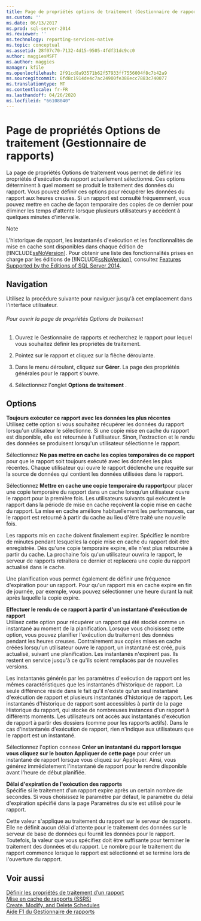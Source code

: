```yaml
---
title: Page de propriétés options de traitement (Gestionnaire de rapports) | Microsoft Docs
ms.custom: ''
ms.date: 06/13/2017
ms.prod: sql-server-2014
ms.reviewer: ''
ms.technology: reporting-services-native
ms.topic: conceptual
ms.assetid: 28f07c70-7132-4d15-9505-4fdf31dc9cc0
author: maggiesMSFT
ms.author: maggies
manager: kfile
ms.openlocfilehash: 2f91cd8a93571b62f57933ff7556004f8c7b42a9
ms.sourcegitcommit: 6fd8c1914de4c7ac24900fe388ecc7883c740077
ms.translationtype: MT
ms.contentlocale: fr-FR
ms.lasthandoff: 04/26/2020
ms.locfileid: "66108040"
---
```

# <a name="processing-options-properties-page-report-manager"></a>Page de propriétés Options de traitement (Gestionnaire de rapports)
  La page de propriétés Options de traitement vous permet de définir les propriétés d'exécution du rapport actuellement sélectionné. Ces options déterminent à quel moment se produit le traitement des données du rapport. Vous pouvez définir ces options pour récupérer les données du rapport aux heures creuses. Si un rapport est consulté fréquemment, vous pouvez mettre en cache de façon temporaire des copies de ce dernier pour éliminer les temps d'attente lorsque plusieurs utilisateurs y accèdent à quelques minutes d'intervalle.  
  
> [!NOTE]  
>  L'historique de rapport, les instantanés d'exécution et les fonctionnalités de mise en cache sont disponibles dans chaque édition de [!INCLUDE[ssNoVersion](../includes/ssnoversion-md.md)]. Pour obtenir une liste des fonctionnalités prises en charge par les éditions de [!INCLUDE[ssNoVersion](../includes/ssnoversion-md.md)], consultez [Features Supported by the Editions of SQL Server 2014](../../2014/getting-started/features-supported-by-the-editions-of-sql-server-2014.md).  
  
## <a name="navigation"></a>Navigation  
 Utilisez la procédure suivante pour naviguer jusqu'à cet emplacement dans l'interface utilisateur.  
  
###### <a name="to-open-the-processing-options-properties-page"></a>Pour ouvrir la page de propriétés Options de traitement  
  
1.  Ouvrez le Gestionnaire de rapports et recherchez le rapport pour lequel vous souhaitez définir les propriétés de traitement.  
  
2.  Pointez sur le rapport et cliquez sur la flèche déroulante.  
  
3.  Dans le menu déroulant, cliquez sur **Gérer**. La page des propriétés générales pour le rapport s'ouvre.  
  
4.  Sélectionnez l'onglet **Options de traitement** .  
  
## <a name="options"></a>Options  
 **Toujours exécuter ce rapport avec les données les plus récentes**  
 Utilisez cette option si vous souhaitez récupérer les données du rapport lorsqu'un utilisateur le sélectionne. Si une copie mise en cache du rapport est disponible, elle est retournée à l'utilisateur. Sinon, l'extraction et le rendu des données se produisent lorsqu'un utilisateur sélectionne le rapport.  
  
 Sélectionnez **Ne pas mettre en cache les copies temporaires de ce rapport** pour que le rapport soit toujours exécuté avec les données les plus récentes. Chaque utilisateur qui ouvre le rapport déclenche une requête sur la source de données qui contient les données utilisées dans le rapport.  
  
 Sélectionnez **Mettre en cache une copie temporaire du rapport**pour placer une copie temporaire du rapport dans un cache lorsqu’un utilisateur ouvre le rapport pour la première fois. Les utilisateurs suivants qui exécutent le rapport dans la période de mise en cache reçoivent la copie mise en cache du rapport. La mise en cache améliore habituellement les performances, car le rapport est retourné à partir du cache au lieu d'être traité une nouvelle fois.  
  
 Les rapports mis en cache doivent finalement expirer. Spécifiez le nombre de minutes pendant lesquelles la copie mise en cache du rapport doit être enregistrée. Dès qu'une copie temporaire expire, elle n'est plus retournée à partir du cache. La prochaine fois qu'un utilisateur ouvrira le rapport, le serveur de rapports retraitera ce dernier et replacera une copie du rapport actualisé dans le cache.  
  
 Une planification vous permet également de définir une fréquence d'expiration pour un rapport. Pour qu'un rapport mis en cache expire en fin de journée, par exemple, vous pouvez sélectionner une heure durant la nuit après laquelle la copie expire.  
  
 **Effectuer le rendu de ce rapport à partir d'un instantané d'exécution de rapport**  
 Utilisez cette option pour récupérer un rapport qui été stocké comme un instantané au moment de la planification. Lorsque vous choisissez cette option, vous pouvez planifier l'exécution du traitement des données pendant les heures creuses. Contrairement aux copies mises en cache créées lorsqu'un utilisateur ouvre le rapport, un instantané est créé, puis actualisé, suivant une planification. Les instantanés n'expirent pas. Ils restent en service jusqu'à ce qu'ils soient remplacés par de nouvelles versions.  
  
 Les instantanés générés par les paramètres d'exécution de rapport ont les mêmes caractéristiques que les instantanés d'historique de rapport. La seule différence réside dans le fait qu'il n'existe qu'un seul instantané d'exécution de rapport et plusieurs instantanés d'historique de rapport. Les instantanés d'historique de rapport sont accessibles à partir de la page Historique du rapport, qui stocke de nombreuses instances d'un rapport à différents moments. Les utilisateurs ont accès aux instantanés d'exécution de rapport à partir des dossiers (comme pour les rapports actifs). Dans le cas d'instantanés d'exécution de rapport, rien n'indique aux utilisateurs que le rapport est un instantané.  
  
 Sélectionnez l'option connexe **Créer un instantané du rapport lorsque vous cliquez sur le bouton Appliquer de cette page** pour créer un instantané de rapport lorsque vous cliquez sur Appliquer. Ainsi, vous générez immédiatement l'instantané de rapport pour le rendre disponible avant l'heure de début planifiée.  
  
 **Délai d'expiration de l'exécution des rapports**  
 Spécifie si le traitement d'un rapport expire après un certain nombre de secondes. Si vous choisissez le paramètre par défaut, le paramètre du délai d'expiration spécifié dans la page Paramètres du site est utilisé pour le rapport.  
  
 Cette valeur s'applique au traitement du rapport sur le serveur de rapports. Elle ne définit aucun délai d'attente pour le traitement des données sur le serveur de base de données qui fournit les données pour le rapport. Toutefois, la valeur que vous spécifiez doit être suffisante pour terminer le traitement des données et du rapport. Le nombre pour le traitement du rapport commence lorsque le rapport est sélectionné et se termine lors de l'ouverture du rapport.  
  
## <a name="see-also"></a>Voir aussi  
 [Définir les propriétés de traitement d’un rapport](report-server/set-report-processing-properties.md)   
 [Mise en cache de rapports &#40;SSRS&#41;](report-server/caching-reports-ssrs.md)   
 [Create, Modify, and Delete Schedules](subscriptions/create-modify-and-delete-schedules.md)   
 [Aide F1 du Gestionnaire de rapports](../../2014/reporting-services/report-manager-f1-help.md)  
  
  
